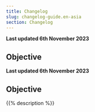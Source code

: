 ```yaml
---
title: Changelog
slug: changelog-guide.en-asia
section: Changelog
---
```


**Last updated 6th November 2023**



## Objective  

**Last updated 6th November 2023**



## Objective  

{{% description %}}
